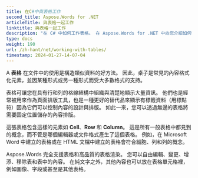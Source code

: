 ```yaml
---
title: 在C#中與表格工作
second_title: Aspose.Words for .NET
articleTitle: 與表格一起工作
linktitle: 與表格一起工作
description: "在 C# 中如何工作表格。 在 Aspose.Words for .NET 中向您介紹如何使用表格和表節點概念。"
type: docs
weight: 190
url: /zh-hant/net/working-with-tables/
timestamp: 2024-01-27-14-07-04
---
```


A **表格** 在文件中的使用是構造類似資料的好方法。 因此，桌子是常見的內容格式化元素，並因某種形式或另一種形式而受大多數格式的支持。

表格可讓您在具有行和列的格線結構中組織與清楚地顯示大量資訊。 他們也是經常被用來作為頁面排版工具，也是一種更好的替代品來顯示有標籤資料（用標點符）因為它們可以控制內容的設計與排版。 如此一來，您可以透過無邊的表格將需要固定位置儲存的內容排版。

這張表格包含這樣的元素如 **Cell**、**Row** 和 **Column**。 這是所有一般表格中都見到的概念，而不管是哪個編輯器或文件格式產生了這個表格。 例如，在 Microsoft Word 中建立的表格或在 HTML 文檔中建立的表格會符合細胞、列和列的概念。

Aspose.Words 完全支援表格和高品質的表格渲染。 您可以自由編輯、變更、增添、移除表和表中的內容。 在純文字之外，其他內容也可以放在表格單元格裡，例如圖像、字段或甚至是其他表格。
